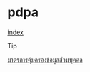 # pdpa
[index](https://kietpawpan.github.io/pdpa/)

>[!TIP]
>[มาตรการคุ้มครองข้อมูลส่วนบุคคล](https://kietpawpan.github.io/pdpa/measures.html)
